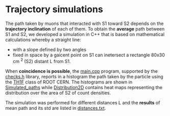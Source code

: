 # Trajectory simulations 

The path taken by muons that interacted with S1 toward S2 depends on the **trajectory inclination** of each of them.
To obtain the **average** path between S1 and S2, we developed a simulation in C++ that is based on mathematical calculations whereby a straight line:
- with a slope defined by two angles
- fixed in space by a gaicent point on S1
can inetersect a rectangle 80x30 cm <sup>2</sup> (S2) distant L from S1.

When **coincidence is possible**, the [main.cpp](/Trajectory_simulation/main.cpp) program, supported by the [checks.h](//Trajectory_simulation/checks.h) library, reports in a histogram the path taken by the particle using the [TH1F](https://root.cern.ch/doc/master/classTH1F.html) class of ROOT CERN. The histograms are shown in [Simulated_paths](/Trajectory_simulation/Graphs/Simulated_paths) while [Distribution2D](/Trajectory_simulation/Graphs/Distribution2D) contains heat maps representing the distribution over the area of S2 of count densities. 

The simulation was performed for different distances L and the **results** of mean path and its std are listed in [distances.txt](/Trajectory_simulation/distances.txt).
